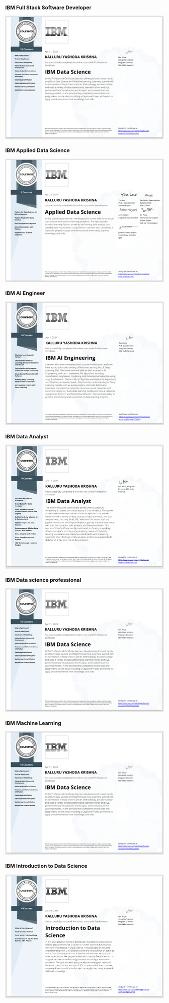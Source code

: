### IBM Full Stack Software Developer


<img src="full.png" alt="">


### IBM Applied Data Science

<img src="applied pro.png" alt="">


### IBM AI Engineer
<img src="ib-ai.png" alt="">


### IBM Data Analyst
<img src="ibm-Analyst.png" alt="">



### IBM Data science professional
<img src="ibm-ds.png" alt="">


### IBM Machine Learning
<img src="ibm-ml.png" alt="">


### IBM Introduction to Data Science
<img src="intro-data.png" alt="">
